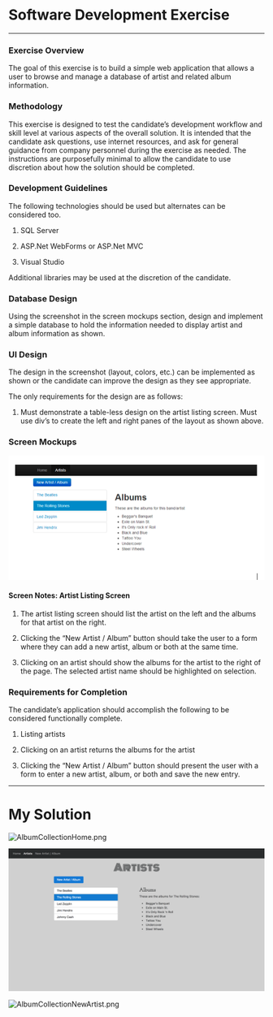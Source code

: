 # Software Development Exercise
---

### Exercise Overview
The goal of this exercise is to build a simple web application that allows a user to browse and manage a database of artist and related album information.

### Methodology
This exercise is designed to test the candidate’s development workflow and skill level at various aspects of the overall solution. It is intended that the candidate ask questions, use internet resources, and ask for general guidance from company personnel during the exercise as needed. The instructions are purposefully minimal to allow the candidate to use discretion about how the solution should be completed.

### Development Guidelines
The following technologies should be used but alternates can be considered too. 

  1. SQL Server

  2. ASP.Net WebForms or ASP.Net MVC

  3. Visual Studio

Additional libraries may be used at the discretion of the candidate.

### Database Design
Using the screenshot in the screen mockups section, design and implement a simple database to hold the information needed to display artist and album information as shown.

### UI Design
The design in the screenshot (layout, colors, etc.) can be implemented as shown or the candidate can improve the design as they see appropriate. 

The only requirements for the design are as follows:

  1. Must demonstrate a table-less design on the artist listing screen. Must use div’s to create the left and right panes of the layout as shown above.

### Screen Mockups

![ScreenMockup.png](ScreenMockup.png)

#### Screen Notes: Artist Listing Screen

  1. The artist listing screen should list the artist on the left and the albums for that artist on the right.

  2. Clicking the “New Artist / Album” button should take the user to a form where they can add a new artist, album or both at the same time.

  3. Clicking on an artist should show the albums for the artist to the right of the page. The selected artist name should be highlighted on selection.

### Requirements for Completion
The candidate’s application should accomplish the following to be considered functionally complete.

  1. Listing artists

  2. Clicking on an artist returns the albums for the artist

  3. Clicking the “New Artist / Album” button should present the user with a form to enter a new artist, album, or both and save the new entry.

---

# My Solution

![AlbumCollectionHome.png](AlbumCollectionHome.png)

![AlbumCollectionDetail.png](AlbumCollectionDetail.png)

![AlbumCollectionNewArtist.png](AlbumCollectionNewArtist.png)
